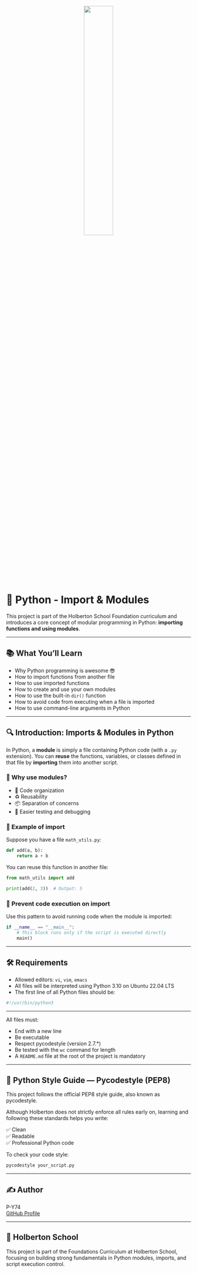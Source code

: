 <p align="center">
   <img src="https://github.com/user-attachments/assets/7d564981-cb81-43e7-819a-25ffcfc5bd72" width=40% height=40%/>
</p>

# 🐍 Python - Import & Modules

This project is part of the Holberton School Foundation curriculum and introduces a core concept of modular programming in Python: **importing functions and using modules**.

---

## 📚 What You’ll Learn

- Why Python programming is awesome 😎
- How to import functions from another file
- How to use imported functions
- How to create and use your own modules
- How to use the built-in `dir()` function
- How to avoid code from executing when a file is imported
- How to use command-line arguments in Python

---

## 🔍 Introduction: Imports & Modules in Python

In Python, a **module** is simply a file containing Python code (with a `.py` extension). You can **reuse** the functions, variables, or classes defined in that file by **importing** them into another script.

### 🧩 Why use modules?

- 🧱 Code organization
- ♻️ Reusability
- 📦 Separation of concerns
- 🧪 Easier testing and debugging

### 🔁 Example of import

Suppose you have a file `math_utils.py`:

```python
def add(a, b):
    return a + b
```

You can reuse this function in another file:

```python
from math_utils import add

print(add(2, 3))  # Output: 5
```

### 🛑 Prevent code execution on import

Use this pattern to avoid running code when the module is imported:

```python
if __name__ == "__main__":
    # This block runs only if the script is executed directly
    main()
```

---

## 🛠️ Requirements

- Allowed editors: `vi`, `vim`, `emacs`  
- All files will be interpreted using Python 3.10 on Ubuntu 22.04 LTS  
- The first line of all Python files should be:

```python
#!/usr/bin/python3
```

---

All files must:

- End with a new line  
- Be executable  
- Respect pycodestyle (version 2.7.*)  
- Be tested with the `wc` command for length  
- A `README.md` file at the root of the project is mandatory  

---

## 📏 Python Style Guide — Pycodestyle (PEP8)

This project follows the official PEP8 style guide, also known as pycodestyle.

Although Holberton does not strictly enforce all rules early on, learning and following these standards helps you write:

✅ Clean  
✅ Readable  
✅ Professional Python code  

To check your code style:

```bash
pycodestyle your_script.py
```

---

## ✍️ Author

P-Y74  
[GitHub Profile](https://github.com/P-Y74)

---

## 🏫 Holberton School

This project is part of the Foundations Curriculum at Holberton School, focusing on building strong fundamentals in Python modules, imports, and script execution control.

